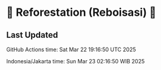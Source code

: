 
# 🌳 Reforestation (Reboisasi) 🌲

## Last Updated

GitHub Actions time: Sat Mar 22 19:16:50 UTC 2025

Indonesia/Jakarta time: Sun Mar 23 02:16:50 WIB 2025
